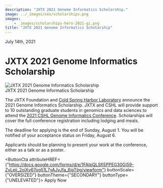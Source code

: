 ```yaml
---
description: "JXTX 2021 Genome Informatics Scholarship."
image: ../_images/seo/scholarships.png
images:
    - _images/scholarships-hero-2021-gi.png
title: "JXTX 2021 Genome Informatics Scholarship"
---
```


<Date>July 14th, 2021</Date>

# JXTX 2021 Genome Informatics Scholarship

<Image alt="JXTX 2021 Genome Informatics Scholarship" image={props.images[0]} />
<Figcaption>JXTX 2021 Genome Informatics Scholarship</Figcaption>

The JXTX Foundation and [Cold Spring Harbor Laboratory](https://meetings.cshl.edu/) announce the 2021 Genome Informatics Scholarship. JXTX and CSHL will provide support to 10 outstanding graduate students in genomics and data sciences to attend the [2021 CSHL Genome Informatics Conference](https://meetings.cshl.edu/meetings.aspx?meet=info&year=21). Scholarships will cover the full conference registration including lodging and meals.

The deadline for applying is the end of Sunday, August 1.  You will be notified of your acceptance status on Friday, August 6.

Applicants should be planning to present your work at the conference, either as a talk or as a poster.

<ButtonCta
    attributeHREF={"https://docs.google.com/forms/d/e/1FAIpQLSfl5PPEG30Gi59-ZvLejj_2oiXv67og51L7yAJvJfa_6jpTbg/viewform"}
    buttonScale={"OVERSIZED"}
    buttonTheme={"SECONDARY"}
    buttonType={"UNELEVATED"}>
Apply Now
</ButtonCta>
